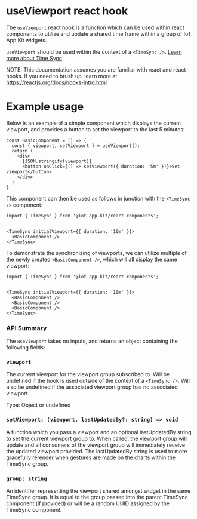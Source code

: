 # useViewport react hook
The `useViewport` react hook is a function which can be used within react components to utilize and update a shared time frame within a group of
IoT App Kit widgets.

`useViewport` should be used within the context of a `<TimeSync />`. [Learn more about Time Sync](https://github.com/awslabs/iot-app-kit/blob/main/docs/TimeSync.md)

NOTE: This documentation assumes you are familiar with react and react-hooks. If you need to brush up, learn more at https://reactjs.org/docs/hooks-intro.html

#  Example usage
Below is an example of a simple component which displays the current viewport, and provides a button to set the viewport
to the last 5 minutes:
```
const BasicComponent = () => {
  const { viewport, setViewport } = useViewport();
  return (
    <div>
      {JSON.stringify(viewport)}
      <button onClick={() => setViewport({ duration: '5m' })}>Set viewport</button>
    </div>
  )
}
```

This component can then be used as follows in junction with the `<TimeSync />` component:

```
import { TimeSync } from '@iot-app-kit/react-components';


<TimeSync initialViewport={{ duration: '10m' }}>
  <BasicComponent />
</TimeSync>
```

To demonstrate the synchronizing of viewports, we can utilize multiple of the newly created `<BasicComponent />`, which will all display the same viewport:

```
import { TimeSync } from '@iot-app-kit/react-components';


<TimeSync initialViewport={{ duration: '10m' }}>
  <BasicComponent />
  <BasicComponent />
  <BasicComponent />
</TimeSync>
```

### API Summary

The `useViewport` takes no inputs, and returns an object containing the following fields:

### `viewport`

The current viewport for the viewport group subscribed to. Will be undefined if the hook is used outside of the context of a `<TimeSync />`.
Will also be undefined if the associated viewport group has no associated viewport.

Type: Object or undefined

### `setViewport: (viewport, lastUpdatedBy?: string) => void`

A function which you pass a viewport and an optional lastUpdatedBy string to set the current viewport group to. When called, the viewport group will update and all consumers of the viewport group will immediately receive the updated viewport provided. The lastUpdatedBy string is used to more gracefully rerender when gestures are made on the charts within the TimeSync group.

### `group: string`

An identifier representing the viewport shared amongst widget in the same TimeSync group. It is equal to the group passed into the parent TimeSync component (if provided) or will be a random UUID assigned by the TimeSync component.
